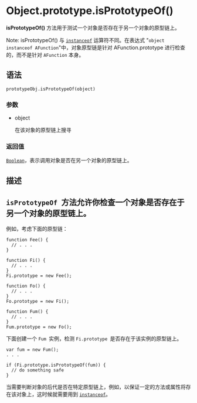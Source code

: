 # Object.prototype.isPrototypeOf()

**isPrototypeOf()** 方法用于测试一个对象是否存在于另一个对象的原型链上。

Note: isPrototypeOf() 与 [`instanceof`](https://developer.mozilla.org/zh-CN/docs/Web/JavaScript/Reference/Operators/instanceof)  运算符不同。在表达式 "`object instanceof AFunction`"中，对象原型链是针对 AFunction.prototype 进行检查的，而不是针对 `AFunction` 本身。

 

## 语法

```
prototypeObj.isPrototypeOf(object)
```

### 参数

- object

  在该对象的原型链上搜寻

### 返回值

[`Boolean`](https://developer.mozilla.org/zh-CN/docs/Web/JavaScript/Reference/Boolean)，表示调用对象是否在另一个对象的原型链上。

## 描述

## `isPrototypeOf `方法允许你检查一个对象是否存在于另一个对象的原型链上。

例如，考虑下面的原型链：

```
function Fee() {
  // . . .
}

function Fi() {
  // . . .
}
Fi.prototype = new Fee();

function Fo() {
  // . . .
}
Fo.prototype = new Fi();

function Fum() {
  // . . .
}
Fum.prototype = new Fo();
```

下面创建一个 `Fum `实例，检测 `Fi.prototype `是否存在于该实例的原型链上。

```
var fum = new Fum();
. . .

if (Fi.prototype.isPrototypeOf(fum)) {
  // do something safe
}
```

当需要判断对象的后代是否在特定原型链上，例如，以保证一定的方法或属性将存在该对象上，这时候就需要用到 [`instanceof`](https://developer.mozilla.org/zh-CN/docs/Web/JavaScript/Reference/Operators/instanceof)。